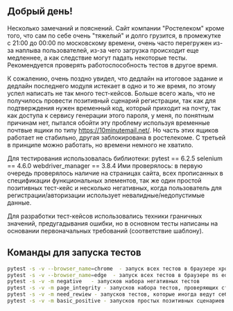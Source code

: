 ## Добрый день!
Несколько замечаний и пояснений. Сайт компании "Ростелеком" кроме того, что сам по себе очень "тяжелый" и долго грузится, в промежутке с 21:00 до 00:00 по московскому времени, очень часто перегружен из-за наплыва пользователей, из-за чего загрузка происходит еще медленнее, а как следствие могут падать некоторые тесты. Рекомендуется проверять работоспособность тестов в другое время.

 К сожалению, очень поздно увидел, что дедлайн на итоговое задание и дедлайн последнего модуля истекает в одно и то же время, по этому успел написать не так много тест-кейсов.
 Больше всего жаль, что не получилось провести позитивный сценарий регистрации, так как для подтверждения нужен временный код, который приходит на почту, так как доступа к сервису генерации этого пароля, у меня, по понятным причинам нет, пытался обойти эту проблему используя временные почтвые ящики по типу https://10minutemail.net/. Но часть этих ящиков работает не стабильно, другая заблокирована в ростелекоме. С третьей в принципе можно работать, но времени немного не хватило.
 
Для тестирования использовалась библиотеки:
pytest == 6.2.5 
selenium == 4.6.0
webdriver_manager == 3.8.4
Ими проверялось: в первую очередь проверялось наличие на страницах сайта, всех прописанных в спецификации функциональных элементов, так же один простой позитивных тест-кейс и несколько негативных, когда пользователь для регистрации/авторизации использует невалидные/недопустимые данные.

Для разработки тест-кейсов использовались техники граничных значений, предугадывания ошибки, но в основном тесты написаны на основании первоначальных требований (соответствие шаблону).


## Команды для запуска тестов
```sh
pytest -s -v --browser_name=chrome  - запуск всех тестов в браузере хром (выбирается по умолчанию)
pytest -s -v --browser_name=edge  - запуск всех тестов в браузере ms edge (экспериментальная настройка)
pytest -s -v -m negative   - запусков набора негативных тестов
pytest -s -v -m page_integrity - запусков набора тестов, проверяющих страницу на соответствие макету и наличие всех основных функциональных элементов
pytest -s -v -m need_rewiew - запусков тестов, которые иногда ведут себя нестабильно
pytest -s -v -m basic_positive - запусков простых позитивных сценариев
```